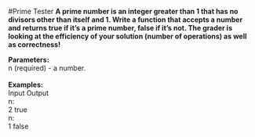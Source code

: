 #Prime Tester
**A prime number is an integer greater than 1 that has no divisors other than itself and 1. Write a function that accepts a number and returns true if it’s a prime number, false if it’s not. The grader is looking at the efficiency of your solution (number of operations) as well as correctness!**
<br />

**Parameters:**
<br />
n (required) - a number.
<br />
<br />
**Examples:**
<br />
Input   Output
<br />
n:
<br />
2   true
<br />
n:
<br />
1   false
